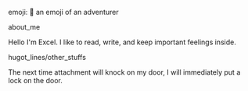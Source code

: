 emoji: :feet: an emoji of an adventurer

about_me


Hello I'm Excel. I like to read, write, and keep important feelings inside. 


hugot_lines/other_stuffs

 The next time attachment will knock on my door, I will immediately put a lock on the door.
